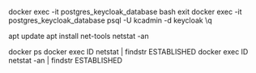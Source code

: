docker exec -it postgres_keycloak_database bash
exit
docker exec -it postgres_keycloak_database psql -U kcadmin -d keycloak
\q

apt update
apt install net-tools
netstat -an

docker ps
docker exec ID netstat | findstr ESTABLISHED
docker exec ID netstat -an | findstr ESTABLISHED